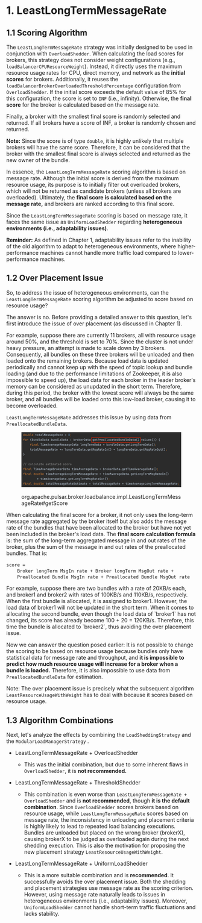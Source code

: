 # 1. LeastLongTermMessageRate

## 1.1 **Scoring Algorithm**

The `LeastLongTermMessageRate` strategy was initially designed to be used in conjunction with `OverloadShedder`. When calculating the load scores for brokers, this strategy does not consider weight configurations (e.g., `loadBalancerCPUResourceWeight`). Instead, it directly uses the maximum resource usage rates for CPU, direct memory, and network as the **initial scores** for brokers. Additionally, it reuses the `loadBalancerBrokerOverloadedThresholdPercentage` configuration from `OverloadShedder`. If the initial score exceeds the default value of 85% for this configuration, the score is set to `INF` (i.e., infinity). Otherwise, the **final score** for the broker is calculated based on the message rate.

Finally, a broker with the smallest final score is randomly selected and returned. If all brokers have a score of INF, a broker is randomly chosen and returned.

**Note:** Since the score is of type `double`, it is highly unlikely that multiple brokers will have the same score. Therefore, it can be considered that the broker with the smallest final score is always selected and returned as the new owner of the bundle.

In essence, the `LeastLongTermMessageRate` scoring algorithm is based on message rate. Although the initial score is derived from the maximum resource usage, its purpose is to initially filter out overloaded brokers, which will not be returned as candidate brokers (unless all brokers are overloaded). Ultimately, the **final score is calculated based on the message rate,** and brokers are ranked according to this final score.

Since the `LeastLongTermMessageRate` scoring is based on message rate, it faces the same issue as `UniformLoadShedder` regarding **heterogeneous environments (i.e., adaptability issues)**.

**Reminder:** As defined in Chapter 1, adaptability issues refer to the inability of the old algorithm to adapt to heterogeneous environments, where higher-performance machines cannot handle more traffic load compared to lower-performance machines.

&#x20;

## **1.2 Over Placement Issue**

So, to address the issue of heterogeneous environments, can the `LeastLongTermMessageRate` scoring algorithm be adjusted to score based on resource usage?

The answer is no. Before providing a detailed answer to this question, let's first introduce the issue of over placement (as discussed in Chapter 1).

For example, suppose there are currently 11 brokers, all with resource usage around 50%, and the threshold is set to 70%. Since the cluster is not under heavy pressure, an attempt is made to scale down by 3 brokers. Consequently, all bundles on these three brokers will be unloaded and then loaded onto the remaining brokers. Because load data is updated periodically and cannot keep up with the speed of topic lookup and bundle loading (and due to the performance limitations of Zookeeper, it is also impossible to speed up), the load data for each broker in the leader broker's memory can be considered as unupdated in the short term. Therefore, during this period, the broker with the lowest score will always be the same broker, and all bundles will be loaded onto this low-load broker, causing it to become overloaded.



`LeastLongTermMessageRate` addresses this issue by using data from `PreallocatedBundleData`.

<figure><img src="../.gitbook/assets/image (2) (1) (1) (1).png" alt=""><figcaption><p>org.apache.pulsar.broker.loadbalance.impl.LeastLongTermMessageRate#getScore</p></figcaption></figure>

When calculating the final score for a broker, it not only uses the long-term message rate aggregated by the broker itself but also adds the message rate of the bundles that have been allocated to the broker but have not yet been included in the broker's load data. The **final score calculation formula** is: the sum of the long-term aggregated message in and out rates of the broker, plus the sum of the message in and out rates of the preallocated bundles. That is:

```
score =
    Broker longTerm MsgIn rate + Broker longTerm MsgOut rate +
    Preallocated Bundle MsgIn rate + Preallocated Bundle MsgOut rate
```

For example, suppose there are two bundles with a rate of 20KB/s each, and broker1 and broker2 with rates of 100KB/s and 110KB/s, respectively. When the first bundle is allocated, it is assigned to broker1. However, the load data of broker1 will not be updated in the short term. When it comes to allocating the second bundle, even though the load data of \`broker1\` has not changed, its score has already become 100 + 20 = 120KB/s. Therefore, this time the bundle is allocated to \`broker2\`, thus avoiding the over placement issue.

&#x20;

Now we can answer the question posed earlier: It is not possible to change the scoring to be based on resource usage because bundles only have statistical data for message rate and throughput, and **it is impossible to predict how much resource usage will increase for a broker when a bundle is loaded.** Therefore, it is also impossible to use data from `PreallocatedBundleData` for estimation.

&#x20;

Note: The over placement issue is precisely what the subsequent algorithm `LeastResourceUsageWithWeight` has to deal with because it scores based on resource usage.

&#x20;

## &#x20;1.3 **Algorithm Combinations**

Next, let's analyze the effects by combining the `LoadSheddingStrategy` and the `ModularLoadManagerStrategy` .

*   LeastLongTermMessageRate + OverloadShedder

    * This was the initial combination, but due to some inherent flaws in `OverloadShedder`, it is **not recommended.**


* LeastLongTermMessageRate + ThresholdShedder
  * This combination is even worse than `LeastLongTermMessageRate + OverloadShedder` and is **not recommended**, though **it is the default combination**. Since `OverloadShedder` scores brokers based on resource usage, while `LeastLongTermMessageRate` scores based on message rate, the inconsistency in unloading and placement criteria is highly likely to lead to repeated load balancing executions. Bundles are unloaded but placed on the wrong broker (brokerX), causing brokerX to be judged as overloaded again during the next shedding execution. This is also the motivation for proposing the new placement strategy `LeastResourceUsageWithWeight`.



* LeastLongTermMessageRate + UniformLoadShedder
  * This is a more suitable combination and is **recommended**. It successfully avoids the over placement issue. Both the shedding and placement strategies use message rate as the scoring criterion. However, using message rate naturally leads to issues in heterogeneous environments (i.e., adaptability issues). Moreover, `UniformLoadShedder` cannot handle short-term traffic fluctuations and lacks stability.

&#x20;

&#x20;


















